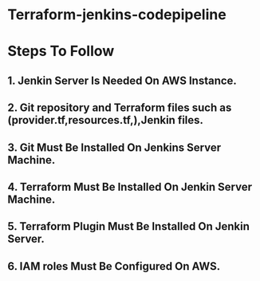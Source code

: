 # Terraform-jenkins-codepipeline
# Steps To Follow
## 1. Jenkin Server Is Needed On AWS Instance.
## 2. Git repository and Terraform files such as (provider.tf,resources.tf,),Jenkin files.
## 3. Git Must Be Installed On Jenkins Server Machine.
## 4. Terraform Must Be Installed On Jenkin Server Machine.
## 5. Terraform Plugin Must Be Installed On Jenkin Server.
## 6. IAM roles Must Be Configured On AWS.
